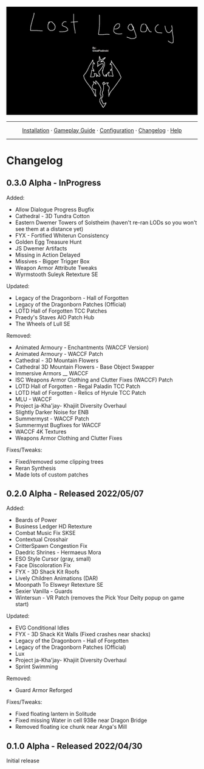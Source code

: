 <a href="#"><img src="images/banner.webp" target="_blank"></a>

---

<p align="center">
  <a href="README.md">Installation</a> ·
  <a href="GAMEPLAY.md">Gameplay Guide</a> ·
  <a href="CONFIGURATION.md">Configuration</a> ·
  <a href="CHANGELOG.md">Changelog</a> ·
  <a href="HELP.md">Help</a>
</p>

---


# Changelog

## 0.3.0 Alpha - InProgress

Added:
- Allow Dialogue Progress Bugfix
- Cathedral - 3D Tundra Cotton
- Eastern Dwemer Towers of Solstheim (haven't re-ran LODs so you won't see them at a distance yet)
- FYX - Fortified Whiterun Consistency
- Golden Egg Treasure Hunt
- JS Dwemer Artifacts
- Missing in Action Delayed
- Missives - Bigger Trigger Box
- Weapon Armor Attribute Tweaks
- Wyrmstooth Suleyk Retexture SE

Updated:
- Legacy of the Dragonborn - Hall of Forgotten
- Legacy of the Dragonborn Patches (Official)
- LOTD Hall of Forgotten TCC Patches
- Praedy's Staves AIO Patch Hub
- The Wheels of Lull SE

Removed:
- Animated Armoury - Enchantments (WACCF Version)
- Animated Armoury - WACCF Patch
- Cathedral - 3D Mountain Flowers
- Cathedral 3D Mountain Flowers - Base Object Swapper
- Immersive Armors __ WACCF
- ISC Weapons Armor Clothing and Clutter Fixes (WACCF) Patch
- LOTD Hall of Forgotten - Regal Paladin TCC Patch
- LOTD Hall of Forgotten - Relics of Hyrule TCC Patch
- MLU - WACCF
- Project ja-Kha'jay- Khajiit Diversity Overhaul
- Slightly Darker Noise for ENB
- Summermyst - WACCF Patch
- Summermyst Bugfixes for WACCF
- WACCF 4K Textures
- Weapons Armor Clothing and Clutter Fixes

Fixes/Tweaks:
- Fixed/removed some clipping trees
- Reran Synthesis
- Made lots of custom patches


## 0.2.0 Alpha - Released 2022/05/07

Added:
- Beards of Power
- Business Ledger HD Retexture
- Combat Music Fix SKSE
- Contextual Crosshair
- CritterSpawn Congestion Fix
- Daedric Shrines - Hermaeus Mora
- ESO Style Cursor (gray, small)
- Face Discoloration Fix
- FYX - 3D Shack Kit Roofs
- Lively Children Animations (DAR)
- Moonpath To Elsweyr Retexture SE
- Sexier Vanilla - Guards
- Wintersun - VR Patch (removes the Pick Your Deity popup on game start)

Updated:
- EVG Conditional Idles
- FYX - 3D Shack Kit Walls (Fixed crashes near shacks)
- Legacy of the Dragonborn - Hall of Forgotten
- Legacy of the Dragonborn Patches (Official)
- Lux
- Project ja-Kha'jay- Khajiit Diversity Overhaul
- Sprint Swimming

Removed:
- Guard Armor Reforged

Fixes/Tweaks:
- Fixed floating lantern in Solitude
- Fixed missing Water in cell 938e near Dragon Bridge
- Removed floating ice chunk near Anga's Mill

## 0.1.0 Alpha - Released 2022/04/30

Initial release
